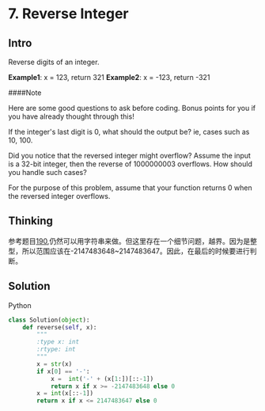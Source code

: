 # 7. Reverse Integer

## Intro

Reverse digits of an integer.

****Example1****: x = 123, return 321
****Example2****: x = -123, return -321

####Note

Here are some good questions to ask before coding. Bonus points for you if you have already thought through this!

If the integer's last digit is 0, what should the output be? ie, cases such as 10, 100.

Did you notice that the reversed integer might overflow? Assume the input is a 32-bit integer, then the reverse of 1000000003 overflows. How should you handle such cases?

For the purpose of this problem, assume that your function returns 0 when the reversed integer overflows.

## Thinking

参考题目[190](190.md),仍然可以用字符串来做。但这里存在一个细节问题，越界。因为是整型，所以范围应该在-2147483648~2147483647。因此，在最后的时候要进行判断。

## Solution

Python
 
```python
class Solution(object):
    def reverse(self, x):
        """
        :type x: int
        :rtype: int
        """
        x = str(x)
        if x[0] == '-':
            x =  int('-' + (x[1:])[::-1])
            return x if x >= -2147483648 else 0
        x = int(x[::-1])
        return x if x <= 2147483647 else 0
```